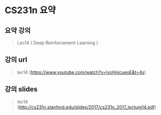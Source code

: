 CS231n 요약
==================
요약 강의
----------------
> Lec14 ( Deep Reinforcement Learning )



강의 url
------------------------
> lec14 (https://www.youtube.com/watch?v=lvoHnicueoE&t=4s)



강의 slides
------------------------
> lec14 (http://cs231n.stanford.edu/slides/2017/cs231n_2017_lecture14.pdf)

